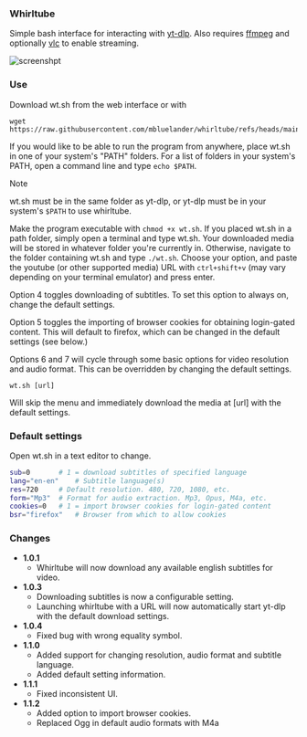 ### Whirltube

Simple bash interface for interacting with [yt-dlp](https://github.com/yt-dlp/yt-dlp). Also requires [ffmpeg](https://github.com/FFmpeg/FFmpeg) and optionally [vlc](https://github.com/videolan/vlc) to enable streaming.

![screenshpt](https://imgur.com/xupyngE.png)

### Use

Download wt.sh from the web interface or with 

```
wget https://raw.githubusercontent.com/mbluelander/whirltube/refs/heads/main/wt.sh
```

If you would like to be able to run the program from anywhere, place wt.sh in one of your system's "PATH" folders. For a list of folders in your system's PATH, open a command line and type `echo $PATH`. 

>[!NOTE]
>wt.sh must be in the same folder as yt-dlp, or yt-dlp must be in your system's `$PATH` to use whirltube.

Make the program executable with `chmod +x wt.sh`. If you placed wt.sh in a path folder, simply open a terminal and type wt.sh. Your downloaded media will be stored in whatever folder you're currently in. Otherwise, navigate to the folder containing wt.sh and type `./wt.sh`. Choose your option, and paste the youtube (or other supported media) URL with `ctrl+shift+v` (may vary depending on your terminal emulator) and press enter.

Option 4 toggles downloading of subtitles. To set this option to always on, change the default settings.

Option 5 toggles the importing of browser cookies for obtaining login-gated content. This will default to firefox, which can be changed in the default settings (see below.)

Options 6 and 7 will cycle through some basic options for video resolution and audio format. This can be overridden by changing the default settings.

```
wt.sh [url]
```

Will skip the menu and immediately download the media at [url] with the default settings.

### Default settings

Open wt.sh in a text editor to change.

```bash
sub=0		# 1 = download subtitles of specified language
lang="en-en"    # Subtitle language(s)
res=720 	# Default resolution. 480, 720, 1080, etc.
form="Mp3" 	# Format for audio extraction. Mp3, Opus, M4a, etc.
cookies=0	# 1 = import browser cookies for login-gated content
bsr="firefox"	# Browser from which to allow cookies	
```


### Changes

* **1.0.1**
  * Whirltube will now download any available english subtitles for video.
* **1.0.3**
  * Downloading subtitles is now a configurable setting.
  * Launching whirltube with a URL will now automatically start yt-dlp with the default download settings.
* **1.0.4**
   * Fixed bug with wrong equality symbol.
* **1.1.0**
   * Added support for changing resolution, audio format and subtitle language.
   * Added default setting information.
* **1.1.1**
  * Fixed inconsistent UI.
* **1.1.2**
  * Added option to import browser cookies.
  * Replaced Ogg in default audio formats with M4a
 
